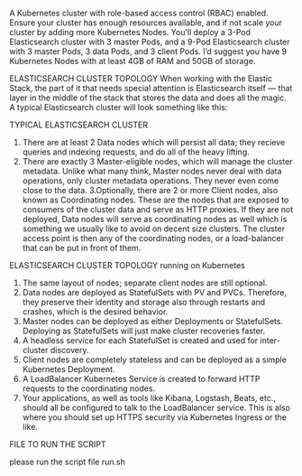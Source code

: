 A Kubernetes cluster with role-based access control (RBAC) enabled.
Ensure your cluster has enough resources available, and if not scale your cluster by adding more Kubernetes Nodes. You’ll deploy a 3-Pod Elasticsearch cluster with 3 master Pods, and a 9-Pod Elasticsearch cluster with 3 master Pods, 3 data Pods, and 3 client Pods. I’d suggest you have 9 Kubernetes Nodes with at least 4GB of RAM and 50GB of storage.

ELASTICSEARCH CLUSTER TOPOLOGY
When working with the Elastic Stack, the part of it that needs special attention is Elasticsearch itself — that layer in the middle of the stack that stores the data and does all the magic. A typical Elasticsearch cluster will look something like this:


TYPICAL ELASTICSEARCH CLUSTER 

1. There are at least 2 Data nodes which will persist all data; they recieve queries and indexing requests, and do all of the heavy lifting.
2. There are exactly 3 Master-eligible nodes, which will manage the cluster metadata. Unlike what many think, Master nodes never deal with data operations, only cluster metadata operations. They never even come close to the data.
3.Optionally, there are 2 or more Client nodes, also known as Coordinating nodes. These are the nodes that are exposed to consumers of the cluster data and serve as HTTP proxies. If they are not deployed, Data nodes will serve as coordinating nodes as well which is something we usually like to avoid on decent size clusters.
The cluster access point is then any of the coordinating nodes, or a load-balancer that can be put in front of them.


ELASTICSEARCH CLUSTER TOPOLOGY running on Kubernetes

1. The same layout of nodes; separate client nodes are still optional.
2. Data nodes are deployed as StatefulSets with PV and PVCs. Therefore, they preserve their identity and storage also through restarts and crashes, which is the desired behavior.
3. Master nodes can be deployed as either Deployments or StatefulSets. Deploying as StatefulSets will just make cluster recoveries faster.
4. A headless service for each StatefulSet is created and used for inter-cluster discovery.
5. Client nodes are completely stateless and can be deployed as a simple Kubernetes Deployment.
6. A LoadBalancer Kubernetes Service is created to forward HTTP requests to the coordinating nodes.
7. Your applications, as well as tools like Kibana, Logstash, Beats, etc., should all be configured to talk to the LoadBalancer service. This is also where you should set up HTTPS security via Kubernetes Ingress or the like.

FILE TO RUN THE SCRIPT

please run the script file run.sh